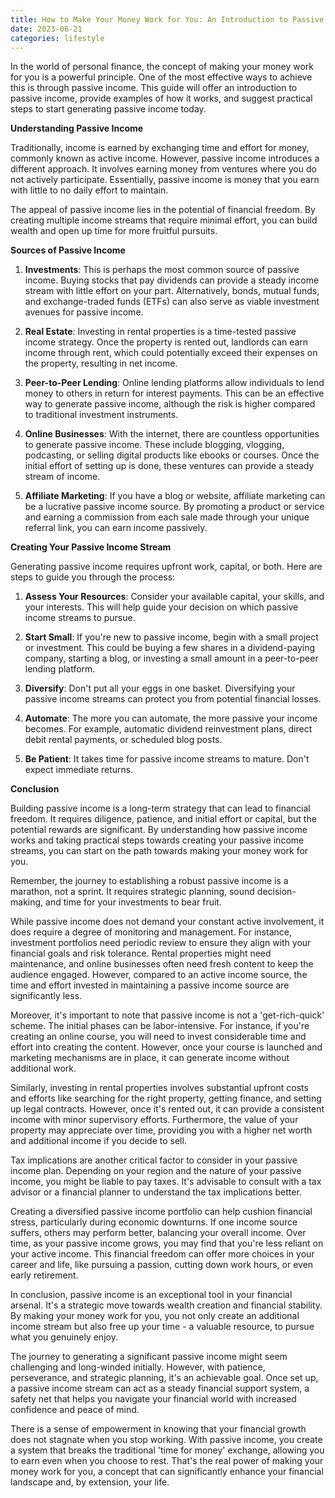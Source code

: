 ```yaml
---
title: How to Make Your Money Work for You: An Introduction to Passive Income
date: 2023-06-21
categories: lifestyle
---
```



In the world of personal finance, the concept of making your money work for you is a powerful principle. One of the most effective ways to achieve this is through passive income. This guide will offer an introduction to passive income, provide examples of how it works, and suggest practical steps to start generating passive income today.

**Understanding Passive Income**

Traditionally, income is earned by exchanging time and effort for money, commonly known as active income. However, passive income introduces a different approach. It involves earning money from ventures where you do not actively participate. Essentially, passive income is money that you earn with little to no daily effort to maintain.

The appeal of passive income lies in the potential of financial freedom. By creating multiple income streams that require minimal effort, you can build wealth and open up time for more fruitful pursuits.

**Sources of Passive Income**

1. **Investments**: This is perhaps the most common source of passive income. Buying stocks that pay dividends can provide a steady income stream with little effort on your part. Alternatively, bonds, mutual funds, and exchange-traded funds (ETFs) can also serve as viable investment avenues for passive income.

2. **Real Estate**: Investing in rental properties is a time-tested passive income strategy. Once the property is rented out, landlords can earn income through rent, which could potentially exceed their expenses on the property, resulting in net income.

3. **Peer-to-Peer Lending**: Online lending platforms allow individuals to lend money to others in return for interest payments. This can be an effective way to generate passive income, although the risk is higher compared to traditional investment instruments.

4. **Online Businesses**: With the internet, there are countless opportunities to generate passive income. These include blogging, vlogging, podcasting, or selling digital products like ebooks or courses. Once the initial effort of setting up is done, these ventures can provide a steady stream of income.

5. **Affiliate Marketing**: If you have a blog or website, affiliate marketing can be a lucrative passive income source. By promoting a product or service and earning a commission from each sale made through your unique referral link, you can earn income passively.

**Creating Your Passive Income Stream**

Generating passive income requires upfront work, capital, or both. Here are steps to guide you through the process:

1. **Assess Your Resources**: Consider your available capital, your skills, and your interests. This will help guide your decision on which passive income streams to pursue.

2. **Start Small**: If you're new to passive income, begin with a small project or investment. This could be buying a few shares in a dividend-paying company, starting a blog, or investing a small amount in a peer-to-peer lending platform.

3. **Diversify**: Don't put all your eggs in one basket. Diversifying your passive income streams can protect you from potential financial losses.

4. **Automate**: The more you can automate, the more passive your income becomes. For example, automatic dividend reinvestment plans, direct debit rental payments, or scheduled blog posts.

5. **Be Patient**: It takes time for passive income streams to mature. Don't expect immediate returns.

**Conclusion**

Building passive income is a long-term strategy that can lead to financial freedom. It requires diligence, patience, and initial effort or capital, but the potential rewards are significant. By understanding how passive income works and taking practical steps towards creating your passive income streams, you can start on the path towards making your money work for you.

Remember, the journey to establishing a robust passive income is a marathon, not a sprint. It requires strategic planning, sound decision-making, and time for your investments to bear fruit.

While passive income does not demand your constant active involvement, it does require a degree of monitoring and management. For instance, investment portfolios need periodic review to ensure they align with your financial goals and risk tolerance. Rental properties might need maintenance, and online businesses often need fresh content to keep the audience engaged. However, compared to an active income source, the time and effort invested in maintaining a passive income source are significantly less.

Moreover, it's important to note that passive income is not a 'get-rich-quick' scheme. The initial phases can be labor-intensive. For instance, if you're creating an online course, you will need to invest considerable time and effort into creating the content. However, once your course is launched and marketing mechanisms are in place, it can generate income without additional work.

Similarly, investing in rental properties involves substantial upfront costs and efforts like searching for the right property, getting finance, and setting up legal contracts. However, once it's rented out, it can provide a consistent income with minor supervisory efforts. Furthermore, the value of your property may appreciate over time, providing you with a higher net worth and additional income if you decide to sell.

Tax implications are another critical factor to consider in your passive income plan. Depending on your region and the nature of your passive income, you might be liable to pay taxes. It's advisable to consult with a tax advisor or a financial planner to understand the tax implications better.

Creating a diversified passive income portfolio can help cushion financial stress, particularly during economic downturns. If one income source suffers, others may perform better, balancing your overall income. Over time, as your passive income grows, you may find that you're less reliant on your active income. This financial freedom can offer more choices in your career and life, like pursuing a passion, cutting down work hours, or even early retirement.

In conclusion, passive income is an exceptional tool in your financial arsenal. It's a strategic move towards wealth creation and financial stability. By making your money work for you, you not only create an additional income stream but also free up your time - a valuable resource, to pursue what you genuinely enjoy.

The journey to generating a significant passive income might seem challenging and long-winded initially. However, with patience, perseverance, and strategic planning, it's an achievable goal. Once set up, a passive income stream can act as a steady financial support system, a safety net that helps you navigate your financial world with increased confidence and peace of mind.

There is a sense of empowerment in knowing that your financial growth does not stagnate when you stop working. With passive income, you create a system that breaks the traditional 'time for money' exchange, allowing you to earn even when you choose to rest. That's the real power of making your money work for you, a concept that can significantly enhance your financial landscape and, by extension, your life.